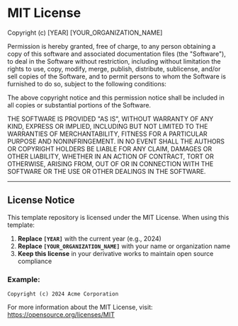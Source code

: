 # MIT License

Copyright (c) [YEAR] [YOUR_ORGANIZATION_NAME]

Permission is hereby granted, free of charge, to any person obtaining a copy
of this software and associated documentation files (the "Software"), to deal
in the Software without restriction, including without limitation the rights
to use, copy, modify, merge, publish, distribute, sublicense, and/or sell
copies of the Software, and to permit persons to whom the Software is
furnished to do so, subject to the following conditions:

The above copyright notice and this permission notice shall be included in all
copies or substantial portions of the Software.

THE SOFTWARE IS PROVIDED "AS IS", WITHOUT WARRANTY OF ANY KIND, EXPRESS OR
IMPLIED, INCLUDING BUT NOT LIMITED TO THE WARRANTIES OF MERCHANTABILITY,
FITNESS FOR A PARTICULAR PURPOSE AND NONINFRINGEMENT. IN NO EVENT SHALL THE
AUTHORS OR COPYRIGHT HOLDERS BE LIABLE FOR ANY CLAIM, DAMAGES OR OTHER
LIABILITY, WHETHER IN AN ACTION OF CONTRACT, TORT OR OTHERWISE, ARISING FROM,
OUT OF OR IN CONNECTION WITH THE SOFTWARE OR THE USE OR OTHER DEALINGS IN THE
SOFTWARE.

---

## License Notice

This template repository is licensed under the MIT License. When using this template:

1. **Replace `[YEAR]`** with the current year (e.g., 2024)
2. **Replace `[YOUR_ORGANIZATION_NAME]`** with your name or organization name
3. **Keep this license** in your derivative works to maintain open source compliance

### Example:
```
Copyright (c) 2024 Acme Corporation
```

For more information about the MIT License, visit: https://opensource.org/licenses/MIT